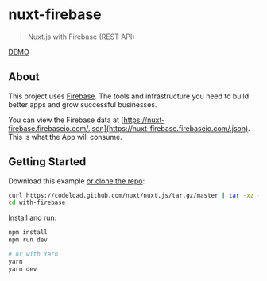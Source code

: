 # nuxt-firebase

> Nuxt.js with Firebase (REST API)

[DEMO](https://nuxt-firebase.now.sh/)

## About

This project uses [Firebase](https://firebase.google.com/). The tools and infrastructure you need to build better apps and grow successful businesses.

You can view the Firebase data at [https://nuxt-firebase.firebaseio.com/.json](https://nuxt-firebase.firebaseio.com/.json). This is what the App will consume.

## Getting Started

Download this example [or clone the repo](https://github.com/nuxt/nuxt.js):

```bash
curl https://codeload.github.com/nuxt/nuxt.js/tar.gz/master | tar -xz --strip=2 nuxt.js-master/examples/with-firebase
cd with-firebase
```

Install and run:

```bash
npm install
npm run dev

# or with Yarn
yarn
yarn dev
```
